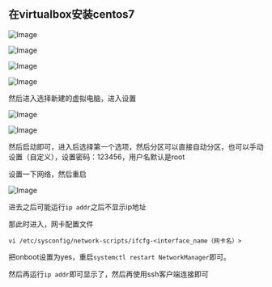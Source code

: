 ## 在virtualbox安装centos7

![Image](https://github.com/user-attachments/assets/e04ad614-0a39-40d3-953f-be67ae8a46d0)

![Image](https://github.com/user-attachments/assets/fe56c3b0-ffbc-46bd-9ee3-72da0a7480e4)

![Image](https://github.com/user-attachments/assets/30e91f6b-ff91-46bf-9ff5-faba36e9b84c)

![Image](https://github.com/user-attachments/assets/3bae63f3-3758-4e93-8ad5-b71d3a0b584a)

然后进入选择新建的虚拟电脑，进入设置

![Image](https://github.com/user-attachments/assets/8d3605b5-b7cf-489b-9fea-6ce780d01a27)

![Image](https://github.com/user-attachments/assets/9cca3538-5cec-4b91-bd2b-3725eb41b4b8)

然后启动即可，进入后选择第一个选项，然后分区可以直接自动分区，也可以手动设置（自定义），设置密码：123456，用户名默认是root

设置一下网络，然后重启

![Image](https://github.com/user-attachments/assets/00f14b87-80b8-409c-b5c4-d75765abed9f)

进去之后可能运行`ip addr`之后不显示ip地址

那此时进入，网卡配置文件

`vi /etc/sysconfig/network-scripts/ifcfg-<interface_name（网卡名）>`

把onboot设置为yes，重启`systemctl restart NetworkManager`即可。

然后再运行`ip addr`即可显示了，然后再使用ssh客户端连接即可